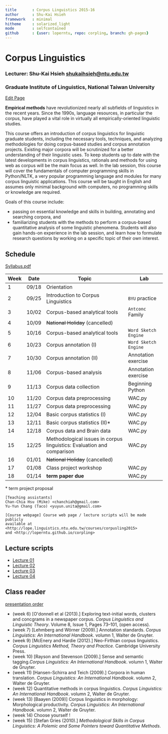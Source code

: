 ```yaml
---
title       : Corpus Linguistics 2015-16
author      : Shu-Kai Hsieh
framework   : minimal
hitheme     : solarized_light
mode        : selfcontained
github      : {user: loperntu, repo: corpling, branch: gh-pages}
---
```


# Corpus Linguistics

### Lecturer: Shu-Kai Hsieh <shukaihsieh@ntu.edu.tw>
### Graduate Institute of Linguistics, National Taiwan University
<a href="http://prose.io/#{{site.github.user}}/{{site.github.repo}}/edit/gh-pages/index.Rmd" class="button icon edit">Edit Page</a>




**Empirical methods** have revolutionized nearly all subfields of linguistics in the recent years. Since the 1990s, language resources, in particular the corpus, have played a vital role in virtually all empirically-oriented linguistic studies.

This course offers an introduction of corpus linguistics for linguistic graduate students, including the necessary tools, techniques, and analyzing methodologies for doing corpus-based studies and corpus annotation projects. Existing major corpora will be scrutinized for a better understanding of their linguistic uses. To keep students up to date with the latest developments in corpus linguistics, rationals and methods for using web as corpus will be the main focus as well. In the lab session, this course will cover the fundamentals of computer programming skills in Python/NLTK, a very popular programming language and modules for many corpus linguistic applications. This course will be taught in English and assumes only minimal background with computers, no programming skills or knowledge are required. 

Goals of this course include: 
- passing on essential knowledge and skills in building, annotating and searching corpora, and 
- familiarizing students with the methods to perform a corpus-based quantitative analysis of some linguistic phenomena. Students will also gain hands-on experience in the lab session, and learn how to formulate research questions by working on a specific topic of their own interest.



## Schedule
[Syllabus.pdf](corpus_syllabus15.pdf)


Week | Date   | Topic         | Lab
-----|:------:| ---           | ---
1    | 09/18  | Orientation   | 
2    | 09/25  | Introduction to Corpus Linguistics | `BYU` practice
3    | 10/02  | Corpus-based analytical tools    | `Antconc` Family
4    | 10/09  | ~~National Holiday~~ (cancelled) | 
5    | 10/16	| Corpus-based analytical tools | `Word Sketch Engine`
6    | 10/23	| Corpus annotation (I) | `Word Sketch Engine` 
7    | 10/30  | Corpus annotation (II)         | Annotation exercise 
8    | 11/06	| Corpus-based analysis          | Annotation exercise
9    | 11/13	| Corpus data collection         | Beginning Python
10   | 11/20	| Corpus data preprocessing      | WAC.py
11 	 | 11/27	| Corpus data preprocessing      | WAC.py
12 	 | 12/04	| Basic corpus statistics (I)    | WAC.py
13 	 | 12/11	| Basic corpus statistics (II)*  | WAC.py
14 	 | 12/18	| Corpus data and Brain data     | WAC.py
15 	 | 12/25	| Methodological issues in corpus linguistics: Evaluation and comparison 					   | WAC.py
16 	 | 01/01	| ~~National Holiday~~ (cancelled)                             					 | 
17 	 | 01/08	| Class project workshop			  | WAC.py
18 	 | 01/14	| **term paper due**            | WAC.py


\* term project proposal


```
[Teaching assistants] 
Chan-Chia Hsu (Mike) <chanchiah@gmail.com>
Yu-Yun Chang (Taco) <yuyun.unita@gmail.com>
	
[Course webpage] Course web page / lecture scripts will be made publicly 
available at <http://lope.linguistics.ntu.edu.tw/courses/corpusling2015> 
and <http://loperntu.github.io/corpling>

```
## Lecture scripts



- [Lecture 01](lectures/01/index.html)
- [Lecture 02](lectures/02/index.html)
- [Lecture 03](lectures/03/index.html)
- [Lecture 04](lectures/04/index.html)


## Class reader

[presentation order](https://docs.google.com/spreadsheets/d/1Fi-lC2nVhAebBH0m8Kx-hTNCA8yGUkhodF3yI8envPY/edit#gid=0)

- (week 6) [O'donnell et al (2013).] Exploring text-initial words, clusters and concgrams in a newspaper corpus. *Corpus Linguistics and Linguistic Theory*. Volume 8, Issue 1, Pages 73–101, (open access). 
- (week 7) [Lehmberg and Wörner (2009).] Annotation standards. *Corpus Linguistics: An International Handbook*. volumn 1, Walter de Gruyter. 
- (week 9) [McEnery and Hardie (2012).] Neo-Firthian corpus linguistics. *Corpus Linguistics Method, Theory and Practice.* Cambridge University Press.
- (week 10) [Rayson and Stevenson (2009).] Sense and semantic tagging.*Corpus Linguistics: An International Handbook*. volumn 1, Walter de Gruyter. 
- (week 11) [Hansen-Schirra and Teich (2009).] Corpora in human translation. *Corpus Linguistics: An International Handbook*. volumn 2, Walter de Gruyter. 
- (week 12) Quantitative methods in corpus linguistics. *Corpus Linguistics: An International Handbook*. volumn 2, Walter de Gruyter. 
- (week 13) [Baayen (2009)] Corpus linguistics in morphology: Morphological
productivity. *Corpus Linguistics: An International Handbook*. volumn 2, Walter de Gruyter.
- (week 14) Choose yourself !
- (week 15) [Stefan Gries (2010).] *Methodological Skills in Corpus Linguistics: A Polemic and Some Pointers toward Quantitative Methods*.





